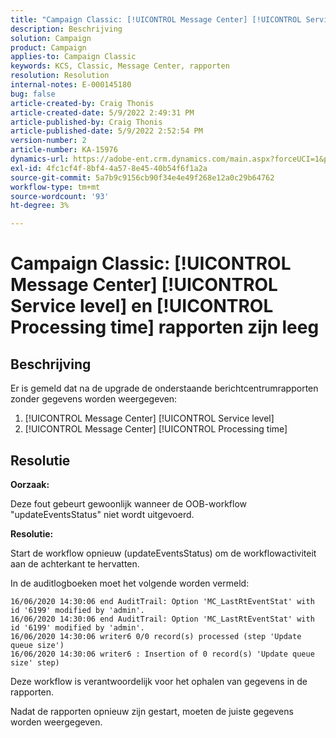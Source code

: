 ```yaml
---
title: "Campaign Classic: [!UICONTROL Message Center] [!UICONTROL Service level] en [!UICONTROL Processing time] rapporten zijn leeg"
description: Beschrijving
solution: Campaign
product: Campaign
applies-to: Campaign Classic
keywords: KCS, Classic, Message Center, rapporten
resolution: Resolution
internal-notes: E-000145180
bug: false
article-created-by: Craig Thonis
article-created-date: 5/9/2022 2:49:31 PM
article-published-by: Craig Thonis
article-published-date: 5/9/2022 2:52:54 PM
version-number: 2
article-number: KA-15976
dynamics-url: https://adobe-ent.crm.dynamics.com/main.aspx?forceUCI=1&pagetype=entityrecord&etn=knowledgearticle&id=7f60453b-a7cf-ec11-a7b5-00224809c196
exl-id: 4fc1cf4f-8bf4-4a57-8e45-40b54f6f1a2a
source-git-commit: 5a7b9c9156cb90f34e4e49f268e12a0c29b64762
workflow-type: tm+mt
source-wordcount: '93'
ht-degree: 3%

---
```


# Campaign Classic: [!UICONTROL Message Center] [!UICONTROL Service level] en [!UICONTROL Processing time] rapporten zijn leeg

## Beschrijving


Er is gemeld dat na de upgrade de onderstaande berichtcentrumrapporten zonder gegevens worden weergegeven:

1. [!UICONTROL Message Center] [!UICONTROL Service level]
2. [!UICONTROL Message Center] [!UICONTROL Processing time]


## Resolutie


<b>Oorzaak: </b>

Deze fout gebeurt gewoonlijk wanneer de OOB-workflow &quot;updateEventsStatus&quot; niet wordt uitgevoerd.

<b>Resolutie:</b>

Start de workflow opnieuw (updateEventsStatus) om de workflowactiviteit aan de achterkant te hervatten.

In de auditlogboeken moet het volgende worden vermeld:


```
16/06/2020 14:30:06 end AuditTrail: Option 'MC_LastRtEventStat' with id '6199' modified by 'admin'.
16/06/2020 14:30:06 end AuditTrail: Option 'MC_LastRtEventStat' with id '6199' modified by 'admin'.
16/06/2020 14:30:06 writer6 0/0 record(s) processed (step 'Update queue size')
16/06/2020 14:30:06 writer6 : Insertion of 0 record(s) 'Update queue size' step)
```


Deze workflow is verantwoordelijk voor het ophalen van gegevens in de rapporten.

Nadat de rapporten opnieuw zijn gestart, moeten de juiste gegevens worden weergegeven.
